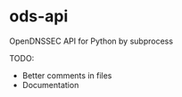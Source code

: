 # ods-api
OpenDNSSEC API for Python by subprocess

TODO:
 * Better comments in files
 * Documentation     